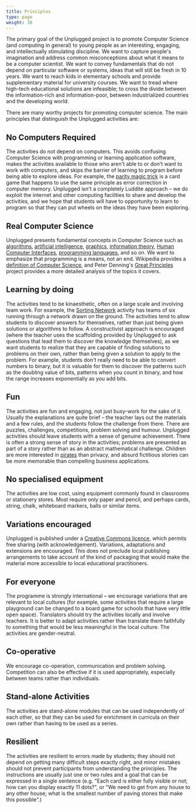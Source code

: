 ```yaml
---
title: Principles
type: page
weight: 30
---
```


The primary goal of the Unplugged project is to promote Computer Science (and computing in general) to young people as an interesting, engaging, and intellectually stimulating discipline. We want to capture people's imagination and address common misconceptions about what it means to be a computer scientist. We want to convey fundamentals that do not depend on particular software or systems, ideas that will still be fresh in 10 years. We want to reach kids in elementary schools and provide supplementary material for university courses. We want to tread where high-tech educational solutions are infeasible; to cross the divide between the information-rich and information-poor, between industrialized countries and the developing world.

There are many worthy projects for promoting computer science. The main principles that distinguish the Unplugged activities are:

## No Computers Required

The activities do not depend on computers. This avoids confusing Computer Science with programming or learning application software, makes the activities available to those who aren't able to or don't want to work with computers, and skips the barrier of learning to program before being able to explore ideas. For example, the [parity magic trick](/activities/error-detection/) is a card game that happens to use the same principle as error correction in computer memory. Unplugged isn't a completely Luddite approach – we do exploit the internet and other computing facilities to share and develop the activities, and we hope that students will have to opportunity to learn to program so that they can put wheels on the ideas they have been exploring.

## Real Computer Science

Unplugged presents fundamental concepts in Computer Science such as [algorithms](/activities/searching-algorithms/), [artificial intelligence](/activities/the-turing-test/), [graphics](/activities/image-representation/), [information theory](/activities/information-theory/), [Human Computer Interfaces](/activities/human-interface-design/), [programming languages](/activities/programming-languages/), and so on. We want to emphasize that programming is a means, not an end. Wikipedia provides a [definition of Computer Science](https://en.wikipedia.org/wiki/Computer_science), and Peter Denning's [Great Principles](https://mitpress.mit.edu/books/great-principles-computing) project provides a more detailed analysis of the topics it covers.

## Learning by doing

The activities tend to be kinaesthetic, often on a large scale and involving team work. For example, the [Sorting Network](/activities/sorting-networks/) activity has teams of six running through a network drawn on the ground. The activities tend to allow students to discover answers for themselves, rather than just being given solutions or algorithms to follow. A constructivist approach is encouraged (where the teacher uses the scaffolding provided by Unplugged to ask questions that lead them to discover the knowledge themselves), as we want students to realize that they are capable of finding solutions to problems on their own, rather than being given a solution to apply to the problem. For example, students don't really need to be able to convert numbers to binary, but it is valuable for them to discover the patterns such as the doubling value of bits, patterns when you count in binary, and how the range increases exponentially as you add bits.

## Fun

The activities are fun and engaging, not just busy-work for the sake of it. Usually the explanations are quite brief – the teacher lays out the materials and a few rules, and the students follow the challenge from there. There are puzzles, challenges, competitions, problem solving and humour. Unplugged activities should leave students with a sense of genuine achievement. There is often a strong sense of story in the activities; problems are presented as part of a story rather than as an abstract mathematical challenge. Children are more interested in [pirates](activities/finite-state-automata/) than privacy, and absurd fictitious stories can be more memorable than compelling business applications.

## No specialised equipment

The activities are low cost, using equipment commonly found in classrooms or stationery stores. Most require only paper and pencil, and perhaps cards, string, chalk, whiteboard markers, balls or similar items.

## Variations encouraged

Unplugged is published under a [Creative Commons licence](https://creativecommons.org/licenses/by-nc-sa/4.0/), which permits free sharing (with acknowledgement). Variations, adaptations and extensions are encouraged. This does not preclude local publishing arrangements to take account of the kind of packaging that would make the material more accessible to local educational practitioners.

## For everyone

The programme is strongly international – we encourage variations that are relevant to local cultures (for example, some activities that require a large playground can be changed to a board game for schools that have very little open space). Translators should try the activities locally and involve teachers. It is better to adapt activities rather than translate them faithfully to something that would be less meaningful in the local culture. The activities are gender-neutral.

## Co-operative

We encourage co-operation, communication and problem solving. Competition can also be effective if it is used appropriately, especially between teams rather than individuals.

## Stand-alone Activities

The activities are stand-alone modules that can be used independently of each other, so that they can be used for enrichment in curricula on their own rather than having to be used as a series.

## Resilient

The activities are resilient to errors made by students; they should not depend on getting many difficult steps exactly right, and minor mistakes should not prevent participants from understanding the principles. The instructions are usually just one or two rules and a goal that can be expressed in a single sentence (e.g. "Each card is either fully visible or not; how can you display exactly 11 dots?", or "We need to get from any house to any other house; what is the smallest number of paving stones that make this possible".)

